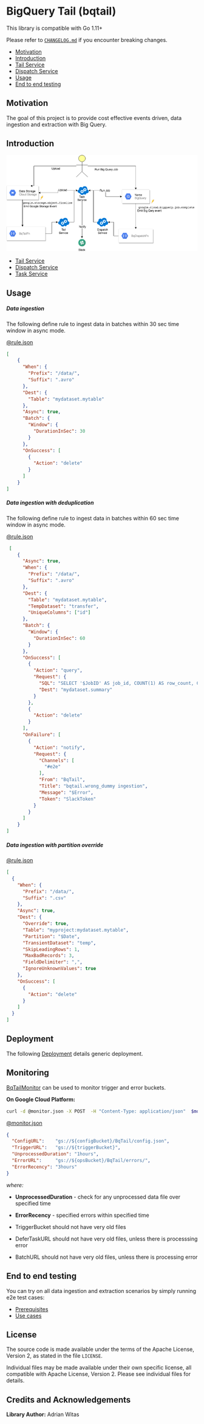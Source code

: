 # BigQuery Tail (bqtail)

This library is compatible with Go 1.11+

Please refer to [`CHANGELOG.md`](CHANGELOG.md) if you encounter breaking changes.

- [Motivation](#motivation)
- [Introduction](#introduction)
- [Tail Service](tail/README.md)
- [Dispatch Service](dispatch/README.md)
- [Usage](#usage)
- [End to end testing](#end-to-end-testing)

## Motivation

The goal of this project is to provide cost effective events driven, data ingestion and extraction with Big Query.

## Introduction


![BqTail](images/bqtail.png)


- [Tail Service](tail/README.md)
- [Dispatch Service](dispatch/README.md)
- [Task Service](task/README.md)


## Usage


##### **Data ingestion**

The following define rule to ingest data in batches within 30 sec time window in async mode.

[@rule.json](usage/batch/rule.json)
```json
[
    {
      "When": {
        "Prefix": "/data/",
        "Suffix": ".avro"
      },
      "Dest": {
        "Table": "mydataset.mytable"
      },
      "Async": true,
      "Batch": {
        "Window": {
          "DurationInSec": 30
        }
      },
      "OnSuccess": [
        {
          "Action": "delete"
        }
      ]
    }
]
```


##### **Data ingestion with deduplication**

The following define rule to ingest data in batches within 60 sec time window in async mode.

[@rule.json](usage/dedupe/rule.json)
```json
 [
    {
      "Async": true,
      "When": {
        "Prefix": "/data/",
        "Suffix": ".avro"
      },
      "Dest": {
        "Table": "mydataset.mytable",
        "TempDataset": "transfer",
        "UniqueColumns": ["id"]
      },
      "Batch": {
        "Window": {
          "DurationInSec": 60
        }
      },
      "OnSuccess": [
        {
          "Action": "query",
          "Request": {
            "SQL": "SELECT '$JobID' AS job_id, COUNT(1) AS row_count, CURRENT_TIMESTAMP() AS completed FROM $DestTable",
            "Dest": "mydataset.summary"
          }
        },
        {
          "Action": "delete"
        }
      ],
      "OnFailure": [
        {
          "Action": "notify",
          "Request": {
            "Channels": [
              "#e2e"
            ],
            "From": "BqTail",
            "Title": "bqtail.wrong_dummy ingestion",
            "Message": "$Error",
            "Token": "SlackToken"
          }
        }
      ]
    }
]
```

##### **Data ingestion with partition override**

[@rule.json](usage/override/rule.json)
```json
[
  {
    "When": {
      "Prefix": "/data/",
      "Suffix": ".csv"
    },
    "Async": true,
    "Dest": {
      "Override": true,
      "Table": "myproject:mydataset.mytable",
      "Partition": "$Date",
      "TransientDataset": "temp",
      "SkipLeadingRows": 1,
      "MaxBadRecords": 3,
      "FieldDelimiter": ",",
      "IgnoreUnknownValues": true
    },
    "OnSuccess": [
      {
        "Action": "delete"
      }
    ]
  }
]
```






## Deployment

The following [Deployment](deployment/README.md) details generic deployment.


## Monitoring 


[BqTailMonitor](mon) can be used to monitor trigger and error buckets.


**On Google Cloud Platform:**

```bash
curl -d @monitor.json -X POST  -H "Content-Type: application/json"  $monitorEndpoint
```

[@monitor.json](usage/monitor.json)
```json
{
  "ConfigURL":    "gs://${configBucket}/BqTail/config.json",
  "TriggerURL":   "gs://${triggerBucket}",
  "UnprocessedDuration": "1hours",
  "ErrorURL":     "gs://${opsBucket}/BqTail/errors/",
  "ErrorRecency": "3hours"
}
```

_where:_
- **UnprocessedDuration** - check for any unprocessed data file over specified time
- **ErrorRecency** - specified errors within specified time

- TriggerBucket should not have very old files
- DeferTaskURL should not have very old files, unless there is processsing error
- BatchURL should not have very old files, unless there is processing error



## End to end testing

You can try on all data ingestion and extraction scenarios by simply running e2e test cases:

- [Prerequisites](e2e/README.md#prerequisites)
- [Use cases](e2e/README.md#use-cases)

## License

The source code is made available under the terms of the Apache License, Version 2, as stated in the file `LICENSE`.

Individual files may be made available under their own specific license,
all compatible with Apache License, Version 2. Please see individual files for details.

<a name="Credits-and-Acknowledgements"></a>

## Credits and Acknowledgements

**Library Author:** Adrian Witas

